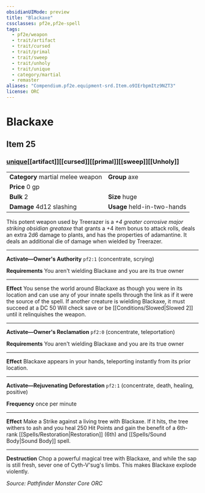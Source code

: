 ```yaml
---
obsidianUIMode: preview
title: "Blackaxe"
cssclasses: pf2e,pf2e-spell
tags:
  - pf2e/weapon
  - trait/artifact
  - trait/cursed
  - trait/primal
  - trait/sweep
  - trait/unholy
  - trait/unique
  - category/martial
  - remaster
aliases: "Compendium.pf2e.equipment-srd.Item.o9IErbpmItz9NZT3"
license: ORC
---
```

# Blackaxe
## Item 25
### [unique](unique.md "Unique Rarity Trait")[[artifact]][[cursed]][[primal]][[sweep]][[Unholy]]

|  |  |
| -- | -- |
| **Category** martial melee weapon | **Group** axe |
| **Price** 0 gp |  |
| **Bulk** 2 | **Size** huge |
| **Damage** 4d12 slashing  | **Usage** held-in-two-hands |



This potent weapon used by Treerazer is a _+4 greater corrosive major striking obsidian greataxe_ that grants a +4 item bonus to attack rolls, deals an extra 2d6 damage to plants, and has the properties of adamantine. It deals an additional die of damage when wielded by Treerazer.

* * *

**Activate—Owner's Authority** `pf2:1` (concentrate, scrying)

**Requirements** You aren't wielding Blackaxe and you are its true owner

* * *

**Effect** You sense the world around Blackaxe as though you were in its location and can use any of your innate spells through the link as if it were the source of the spell. If another creature is wielding Blackaxe, it must succeed at a DC 50 Will check save or be [[Conditions/Slowed|Slowed 2]] until it relinquishes the weapon.

* * *

**Activate—Owner's Reclamation** `pf2:0` (concentrate, teleportation)

**Requirements** You aren't wielding Blackaxe and you are its true owner

* * *

**Effect** Blackaxe appears in your hands, teleporting instantly from its prior location.

* * *

**Activate—Rejuvenating Deforestation** `pf2:1` (concentrate, death, healing, positive)

**Frequency** once per minute

* * *

**Effect** Make a Strike against a living tree with Blackaxe. If it hits, the tree withers to ash and you heal 250 Hit Points and gain the benefit of a 6th-rank [[Spells/Restoration|Restoration]] (6th) and [[Spells/Sound Body|Sound Body]] spell.

* * *

**Destruction** Chop a powerful magical tree with Blackaxe, and while the sap is still fresh, sever one of Cyth-V'sug's limbs. This makes Blackaxe explode violently.

*Source: Pathfinder Monster Core*
*ORC*